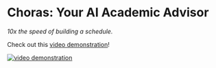 # Choras: Your AI Academic Advisor

*10x the speed of building a schedule.*

Check out this [video demonstration](https://youtu.be/Gy0kZtHkYm8)!

[![video demonstration](https://img.youtube.com/vi/Gy0kZtHkYm8/maxresdefault.jpg)](https://youtu.be/Gy0kZtHkYm8)
